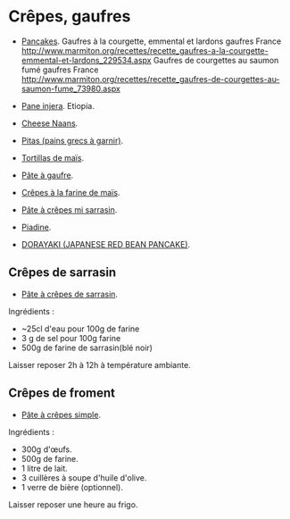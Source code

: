 # Crêpes, gaufres

 * [Pancakes](http://www.marmiton.org/recettes/recette_pancakes_15299.aspx).
Gaufres à la courgette, emmental et lardons	gaufres	France		http://www.marmiton.org/recettes/recette_gaufres-a-la-courgette-emmental-et-lardons_229534.aspx	
Gaufres de courgettes au saumon fumé	gaufres	France		http://www.marmiton.org/recettes/recette_gaufres-de-courgettes-au-saumon-fume_73980.aspx	

 * [Pane injera](https://ricette.giallozafferano.it/Pane-injera.html). Etiopia.

 * [Cheese Naans](https://www.youtube.com/watch?v=RLQJKNnyb7o).

 * [Pitas (pains grecs à garnir)](https://www.marmiton.org/recettes/recette_pitas-pains-grecs-a-garnir_38611.aspx).

 * [Tortillas de maïs](https://cuisine.journaldesfemmes.fr/recette/347916-tortillas-de-mais).

 * [Pâte à gaufre](https://www.marmiton.org/recettes/recette_pate-a-gaufre_82416.aspx).

 * [Crêpes à la farine de maïs](https://www.monfournil.fr/recettes/crepes-a-farine-de/).

 * [Pâte à crêpes mi sarrasin](http://www.marmiton.org/recettes/recette_galettes-au-ble-noir-de-sophie_51829.aspx).

 * [Piadine](http://ricette.giallozafferano.it/Piadina-Romagnola.html).

 * [DORAYAKI (JAPANESE RED BEAN PANCAKE)](https://www.justonecookbook.com/dorayaki-japanese-red-bean-pancake/).

## Crêpes de sarrasin

 * [Pâte à crêpes de sarrasin](http://www.recettes-bretonnes.fr/galette-bretonne/recette-galette-sarrasin.html).

Ingrédients :
 - ~25cl d'eau pour 100g de farine
 - 3 g de sel pour 100g farine
 - 500g de farine de sarrasin(blé noir)

Laisser reposer 2h à 12h à température ambiante.

## Crêpes de froment

 * [Pâte à crêpes simple](https://www.marmiton.org/recettes/recette_pate-a-crepes-simple_27121.aspx).

Ingrédients :
 - 300g d'œufs.
 - 500g de farine.
 - 1 litre de lait.
 - 3 cuillères à soupe d'huile d'olive.
 - 1 verre de bière (optionnel).

Laisser reposer une heure au frigo.
